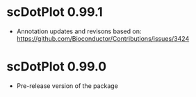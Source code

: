 # scDotPlot 0.99.1

* Annotation updates and revisons based on: https://github.com/Bioconductor/Contributions/issues/3424

# scDotPlot 0.99.0

* Pre-release version of the package
